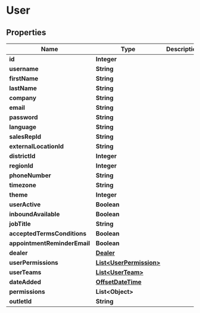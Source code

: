 # User

## Properties
Name | Type | Description | Notes
------------ | ------------- | ------------- | -------------
**id** | **Integer** |  | 
**username** | **String** |  |  [optional]
**firstName** | **String** |  |  [optional]
**lastName** | **String** |  |  [optional]
**company** | **String** |  |  [optional]
**email** | **String** |  |  [optional]
**password** | **String** |  |  [optional]
**language** | **String** |  |  [optional]
**salesRepId** | **String** |  |  [optional]
**externalLocationId** | **String** |  |  [optional]
**districtId** | **Integer** |  |  [optional]
**regionId** | **Integer** |  |  [optional]
**phoneNumber** | **String** |  |  [optional]
**timezone** | **String** |  |  [optional]
**theme** | **Integer** |  |  [optional]
**userActive** | **Boolean** |  |  [optional]
**inboundAvailable** | **Boolean** |  |  [optional]
**jobTitle** | **String** |  |  [optional]
**acceptedTermsConditions** | **Boolean** |  |  [optional]
**appointmentReminderEmail** | **Boolean** |  |  [optional]
**dealer** | [**Dealer**](Dealer.md) |  |  [optional]
**userPermissions** | [**List&lt;UserPermission&gt;**](UserPermission.md) |  |  [optional]
**userTeams** | [**List&lt;UserTeam&gt;**](UserTeam.md) |  |  [optional]
**dateAdded** | [**OffsetDateTime**](OffsetDateTime.md) |  |  [optional]
**permissions** | **List&lt;Object&gt;** |  | 
**outletId** | **String** |  |  [optional]
